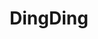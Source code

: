 ---
layout: home

title: DingDing
titleTemplate: 跨境电商前后台系统

hero:
  name: DingDing
  text: 跨境电商前后台系统
  tagline: 电商项目
  actions:
    - theme: brand # 主题
      text: 开始
      link: /component/index.md # 路由路径



features: # 介绍
  - icon: 😚
    title: DingDing跨境电商前后台系统
    details: 基于rollup打包和TypeScript开发
  - icon: 😋
    title: 按需引入
    details: 支持按需引入

---